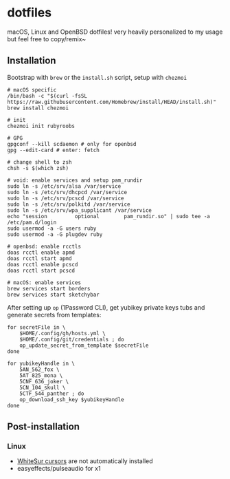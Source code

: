 # dotfiles

macOS, Linux and OpenBSD dotfiles! very heavily personalized to my usage but feel free to copy/remix~

## Installation

Bootstrap with `brew` or the `install.sh` script, setup with `chezmoi`

```shell
# macOS specific
/bin/bash -c "$(curl -fsSL https://raw.githubusercontent.com/Homebrew/install/HEAD/install.sh)"
brew install chezmoi

# init
chezmoi init rubyroobs

# GPG
gpgconf --kill scdaemon # only for openbsd
gpg --edit-card # enter: fetch

# change shell to zsh
chsh -s $(which zsh)

# void: enable services and setup pam_rundir
sudo ln -s /etc/srv/alsa /var/service
sudo ln -s /etc/srv/dhcpcd /var/service
sudo ln -s /etc/srv/pcscd /var/service
sudo ln -s /etc/srv/polkitd /var/service
sudo ln -s /etc/srv/wpa_supplicant /var/service
echo "session         optional        pam_rundir.so" | sudo tee -a /etc/pam.d/login
sudo usermod -a -G users ruby
sudo usermod -a -G plugdev ruby

# openbsd: enable rcctls
doas rcctl enable apmd
doas rcctl start apmd
doas rcctl enable pcscd
doas rcctl start pcscd 

# macOS: enable services
brew services start borders
brew services start sketchybar
```

After setting up `op` (1Password CLI), get yubikey private keys tubs and generate secrets from templates:

```shell
for secretFile in \
    $HOME/.config/gh/hosts.yml \
    $HOME/.config/git/credentials ; do
    op_update_secret_from_template $secretFile
done

for yubikeyHandle in \
    5AN_562_fox \
    5AT_825_mona \
    5CNF_636_joker \
    5CN_104_skull \
    5CTF_544_panther ; do
    op_download_ssh_key $yubikeyHandle
done
```

## Post-installation

### Linux

- [WhiteSur cursors](https://github.com/vinceliuice/WhiteSur-cursors/tree/master) are not automatically installed
- easyeffects/pulseaudio for x1
